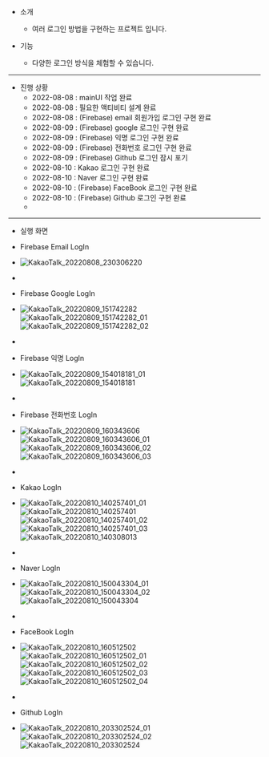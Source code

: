 - 소개
  - 여러 로그인 방법을 구현하는 프로젝트 입니다.
 
- 기능
  - 다양한 로그인 방식을 체험할 수 있습니다.

---

- 진행 상황
  - 2022-08-08 : mainUI 작업 완료
  - 2022-08-08 : 필요한 액티비티 설계 완료
  - 2022-08-08 : (Firebase) email 회원가입 로그인 구현 완료
  - 2022-08-09 : (Firebase) google 로그인 구현 완료
  - 2022-08-09 : (Firebase) 익명 로그인 구현 완료
  - 2022-08-09 : (Firebase) 전화번호 로그인 구현 완료
  - 2022-08-09 : (Firebase) Github 로그인 잠시 포기
  - 2022-08-10 : Kakao 로그인 구현 완료
  - 2022-08-10 : Naver 로그인 구현 완료
  - 2022-08-10 : (Firebase) FaceBook 로그인 구현 완료
  - 2022-08-10 : (Firebase) Github 로그인 구현 완료
  - 
---
- 실행 화면

- Firebase Email LogIn
- ![KakaoTalk_20220808_230306220](https://user-images.githubusercontent.com/68932465/183436497-41ca7a26-846c-46ef-b521-3af0b59553b2.jpg)
-
- Firebase Google LogIn
- ![KakaoTalk_20220809_151742282](https://user-images.githubusercontent.com/68932465/183578878-889f5917-b787-4f1a-a5dc-c4384a9203b5.jpg)
![KakaoTalk_20220809_151742282_01](https://user-images.githubusercontent.com/68932465/183578882-c9ec48c4-e318-4d93-a5f3-18b791bd2b4b.jpg)
![KakaoTalk_20220809_151742282_02](https://user-images.githubusercontent.com/68932465/183578884-11c34bfb-ffac-4b5b-9b70-05c9625ee190.jpg)
-
- Firebase 익명 LogIn
- ![KakaoTalk_20220809_154018181_01](https://user-images.githubusercontent.com/68932465/183581660-42922257-0936-410a-be1b-d4986352b12e.jpg)
![KakaoTalk_20220809_154018181](https://user-images.githubusercontent.com/68932465/183581665-720d5d3a-b302-44a2-95ed-0f908b1ef713.jpg)
-
- Firebase 전화번호 LogIn
- ![KakaoTalk_20220809_160343606](https://user-images.githubusercontent.com/68932465/183585653-73d77ebf-d417-4ba5-bb08-2564f1385f0f.jpg)
![KakaoTalk_20220809_160343606_01](https://user-images.githubusercontent.com/68932465/183585665-4005b8f0-4144-4245-95a7-904ffbbb69b2.jpg)
![KakaoTalk_20220809_160343606_02](https://user-images.githubusercontent.com/68932465/183585669-9783ed11-08d2-4899-b3ab-10e86928c31d.jpg)
![KakaoTalk_20220809_160343606_03](https://user-images.githubusercontent.com/68932465/183585670-174933fb-0124-4e71-bae1-cbdd87f78d7e.jpg)
-
- Kakao LogIn
- ![KakaoTalk_20220810_140257401_01](https://user-images.githubusercontent.com/68932465/183820124-ef3307c5-a9ad-4250-892e-9556d1cc5c13.jpg)
![KakaoTalk_20220810_140257401](https://user-images.githubusercontent.com/68932465/183820128-e7d477de-3b16-434d-bacb-694ae6ab8bd2.jpg)
![KakaoTalk_20220810_140257401_02](https://user-images.githubusercontent.com/68932465/183820130-6fec08b4-6409-49f6-b0dc-42911d9ec692.jpg)
![KakaoTalk_20220810_140257401_03](https://user-images.githubusercontent.com/68932465/183820132-66a248db-b2b1-45c6-ac14-1e4f727f17c7.jpg)
![KakaoTalk_20220810_140308013](https://user-images.githubusercontent.com/68932465/183820134-089c2509-fe60-42fe-a444-773299847ec6.jpg)
-
- Naver LogIn
- ![KakaoTalk_20220810_150043304_01](https://user-images.githubusercontent.com/68932465/183826822-3c4c91d7-9c72-4569-bc05-e7fbd494153e.jpg)
![KakaoTalk_20220810_150043304_02](https://user-images.githubusercontent.com/68932465/183826828-fafafdf2-1e81-4f46-af3d-4c14971d053a.jpg)
![KakaoTalk_20220810_150043304](https://user-images.githubusercontent.com/68932465/183826830-64cfa274-bdb3-42e4-af30-9cfc222283e8.jpg)
-
- FaceBook LogIn
- ![KakaoTalk_20220810_160512502](https://user-images.githubusercontent.com/68932465/183837085-177a2726-33f2-4763-bff9-6444c920cfc9.jpg)
![KakaoTalk_20220810_160512502_01](https://user-images.githubusercontent.com/68932465/183837092-fb627356-13ee-46df-95a5-ccfc7d426639.jpg)
![KakaoTalk_20220810_160512502_02](https://user-images.githubusercontent.com/68932465/183837093-5061e0ca-3e53-49d7-9ac5-e821a7267e4d.jpg)
![KakaoTalk_20220810_160512502_03](https://user-images.githubusercontent.com/68932465/183837097-245e937b-f1b7-4465-9f24-216b67dc7225.jpg)
![KakaoTalk_20220810_160512502_04](https://user-images.githubusercontent.com/68932465/183837098-1703ff43-8ffc-46a8-8a31-192f9e3aa3c6.jpg)
-
- Github LogIn
- ![KakaoTalk_20220810_203302524_01](https://user-images.githubusercontent.com/68932465/183891294-3bae4634-6d65-465b-934c-dd2e02bb15c6.jpg)
![KakaoTalk_20220810_203302524_02](https://user-images.githubusercontent.com/68932465/183891302-fe88c2de-d79a-414f-8b5b-602822582caf.jpg)
![KakaoTalk_20220810_203302524](https://user-images.githubusercontent.com/68932465/183891305-7c039d00-e6ba-4a1b-afbb-0dc428081f35.jpg)


